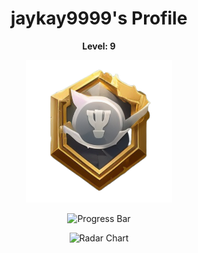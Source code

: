 
<h1 align="center">jaykay9999's Profile</h1>
    
<p align="center">
  <strong>Level: 9</strong>
</p>
    
<p align="center">
  <img src="https://raw.githubusercontent.com/jaykay9999/badges/main/lvl9.png" alt="Badge">
</p>
    
<p align="center">
  <img src="https://myserver.gitreviewgame.com/dynamic-svg?progress=393&max=1023&timestamp=1696516157622" alt="Progress Bar">
</p>
    
<p align="center">
  <img src="https://myserver.gitreviewgame.com/radar-chart?GN=1&GP=5&G0=10&GA=5&SN=4&SP=1&S0=11&SA=5&PV=2&OT=11&timestamp=1696516157622" alt="Radar Chart">
</p>
    
<!-- You can add more sections and data as you fetch them from the user's data -->
